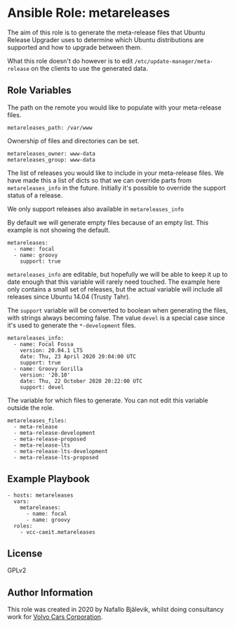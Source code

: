 Ansible Role: metareleases
==========================

The aim of this role is to generate the meta-release files that Ubuntu Release Upgrader uses to determine which Ubuntu distributions are supported and how to upgrade between them.

What this role doesn't do however is to edit `/etc/update-manager/meta-release` on the clients to use the generated data.

Role Variables
--------------

The path on the remote you would like to populate with your meta-release files.

    metareleases_path: /var/www

Ownership of files and directories can be set.

    metareleases_owner: www-data
    metareleases_group: www-data

The list of releases you would like to include in your meta-release files. We have made this a list of dicts so that we can override parts from `metareleases_info` in the future. Initially it's possible to override the support status of a release.

We only support releases also available in `metareleases_info`

By default we will generate empty files because of an empty list. This example is not showing the default.

    metareleases:
      - name: focal
      - name: groovy
        support: true

`metareleases_info` are editable, but hopefully we will be able to keep it up to date enough that this variable will rarely need touched. The example here only contains a small set of releases, but the actual variable will include all releases since Ubuntu 14.04 (Trusty Tahr).

The `support` variable will be converted to boolean when generating the files, with strings always becoming false. The value `devel` is a special case since it's used to generate the `*-development` files.

    metareleases_info:
      - name: Focal Fossa
        version: 20.04.1 LTS
        date: Thu, 23 April 2020 20:04:00 UTC
        support: true
      - name: Groovy Gorilla
        version: '20.10'
        date: Thu, 22 October 2020 20:22:00 UTC
        support: devel

The variable for which files to generate. You can not edit this variable outside the role.

    metareleases_files:
      - meta-release
      - meta-release-development
      - meta-release-proposed
      - meta-release-lts
      - meta-release-lts-development
      - meta-release-lts-proposed


Example Playbook
----------------

    - hosts: metareleases
      vars:
        metareleases:
          - name: focal
          - name: groovy
      roles:
        - vcc-caeit.metareleases

License
-------

GPLv2

Author Information
------------------

This role was created in 2020 by Nafallo Bjälevik, whilst doing consultancy work for [Volvo Cars Corporation](http://www.volvocars.com/).
